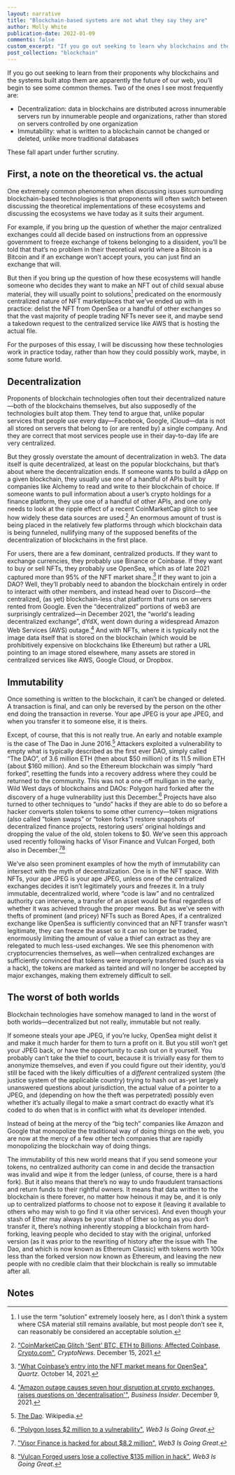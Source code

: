```yaml
---
layout: narrative
title: "Blockchain-based systems are not what they say they are"
author: Molly White
publication-date: 2022-01-09
comments: false
custom_excerpt: "If you go out seeking to learn why blockchains and the systems built atop them are apparently the future of our web, you’ll begin to see some common themes. These fall apart under further scrutiny."
post_collection: "blockchain"
---
```


If you go out seeking to learn from their proponents why blockchains and the systems built atop them are apparently the future of our web, you’ll begin to see some common themes. Two of the ones I see most frequently are:

- Decentralization: data in blockchains are distributed across innumerable servers run by innumerable people and organizations, rather than stored on servers controlled by one organization
- Immutability: what is written to a blockchain cannot be changed or deleted, unlike more traditional databases

These fall apart under further scrutiny. 

## First, a note on the theoretical vs. the actual

One extremely common phenomenon when discussing issues surrounding blockchain-based technologies is that proponents will often switch between discussing the theoretical implementations of these ecosystems and discussing the ecosystems we have today as it suits their argument.

For example, if you bring up the question of whether the major centralized exchanges could all decide based on instructions from an oppressive government to freeze exchange of tokens belonging to a dissident, you’ll be told that that’s no problem in their theoretical world where a Bitcoin is a Bitcoin and if an exchange won’t accept yours, you can just find an exchange that will. 

But then if you bring up the question of how these ecosystems will handle someone who decides they want to make an NFT out of child sexual abuse material, they will usually point to solutions[^fn0] predicated on the enormously centralized nature of NFT marketplaces that we’ve ended up with in practice: delist the NFT from OpenSea or a handful of other exchanges so that the vast majority of people trading NFTs never see it, and maybe send a takedown request to the centralized service like AWS that is hosting the actual file.

For the purposes of this essay, I will be discussing how these technologies work in practice today, rather than how they could possibly work, maybe, in some future world.

## Decentralization

Proponents of blockchain technologies often tout their decentralized nature—both of the blockchains themselves, but also supposedly of the technologies built atop them. They tend to argue that, unlike popular services that people use every day—Facebook, Google, iCloud—data is not all stored on servers that belong to (or are rented by) a single company. And they are correct that most services people use in their day-to-day life are very centralized. 

But they grossly overstate the amount of decentralization in web3. The data itself is quite decentralized, at least on the popular blockchains, but that’s about where the decentralization ends. If someone wants to build a dApp on a given blockchain, they usually use one of a handful of APIs built by companies like Alchemy to read and write to their blockchain of choice. If someone wants to pull information about a user’s crypto holdings for a finance platform, they use one of a handful of other APIs, and one only needs to look at the ripple effect of a recent CoinMarketCap glitch to see how widely these data sources are used.[^fn6] An enormous amount of trust is being placed in the relatively few platforms through which blockchain data is being funneled, nullifying many of the supposed benefits of the decentralization of blockchains in the first place.

For users, there are a few dominant, centralized products. If they want to exchange currencies, they probably use Binance or Coinbase. If they want to buy or sell NFTs, they probably use OpenSea, which as of late 2021 captured more than 95% of the NFT market share.[^fn1] If they want to join a DAO? Well, they’ll probably need to abandon the blockchain entirely in order to interact with other members, and instead head over to Discord—the centralized, (as yet) blockchain-less chat platform that runs on servers rented from Google. Even the “decentralized” portions of web3 are surprisingly centralized—in December 2021, the “world's leading decentralized exchange”, dYdX, went down during a widespread Amazon Web Services (AWS) outage.[^fn2] And with NFTs, where it is typically not the image data itself that is stored on the blockchain (which would be prohibitively expensive on blockchains like Ethereum) but rather a URL pointing to an image stored elsewhere, many assets are stored in centralized services like AWS, Google Cloud, or Dropbox.

## Immutability

Once something is written to the blockchain, it can’t be changed or deleted. A transaction is final, and can only be reversed by the person on the other end doing the transaction in reverse. Your ape JPEG is your ape JPEG, and when you transfer it to someone else, it is theirs.

Except, of course, that this is not really true. An early and notable example is the case of The&nbsp;Dao in June 2016.[^fn7] Attackers exploited a vulnerability to empty what is typically described as the first ever DAO, simply called “The&nbsp;DAO”, of 3.6&nbsp;million&nbsp;ETH (then about $50&nbsp;million) of its 11.5&nbsp;million&nbsp;ETH (about $160&nbsp;million). And so the Ethereum blockchain was simply “hard forked”, resetting the funds into a recovery address where they could be returned to the community. This was not a one-off mulligan in the early, Wild West days of blockchains and DAOs: Polygon hard forked after the discovery of a huge vulnerability just this December.[^fn3] Projects have also turned to other techniques to “undo” hacks if they are able to do so before a hacker converts stolen tokens to some other currency—token migrations (also called “token swaps” or “token forks”) restore snapshots of decentralized finance projects, restoring users’ original holdings and dropping the value of the old, stolen tokens to $0. We’ve seen this approach used recently following hacks of Visor Finance and Vulcan Forged, both also in December.[^fn4][^fn5]

We’ve also seen prominent examples of how the myth of immutability can intersect with the myth of decentralization. One is in the NFT space. With NFTs, your ape JPEG is your ape JPEG, unless one of the centralized exchanges decides it isn’t legitimately yours and freezes it. In a truly immutable, decentralized world, where “code is law” and no centralized authority can intervene, a transfer of an asset would be final regardless of whether it was achieved through the proper means. But as we’ve seen with thefts of prominent (and pricey) NFTs such as Bored Apes, if a centralized exchange like OpenSea is sufficiently convinced that an NFT transfer wasn’t legitimate, they can freeze the asset so it can no longer be traded, enormously limiting the amount of value a thief can extract as they are relegated to much less-used exchanges. We see this phenomenon with cryptocurrencies themselves, as well—when centralized exchanges are sufficiently convinced that tokens were improperly transferred (such as via a hack), the tokens are marked as tainted and will no longer be accepted by major exchanges, making them extremely difficult to sell.

## The worst of both worlds

Blockchain technologies have somehow managed to land in the worst of both worlds—decentralized but not really, immutable but not really. 

If someone steals your ape JPEG, if you’re lucky, OpenSea might delist it and make it much harder for them to turn a profit on it. But you still won’t get your JPEG back, or have the opportunity to cash out on it yourself. You probably can’t take the thief to court, because it is trivially easy for them to anonymize themselves, and even if you could figure out their identity, you’d still be faced with the likely difficulties of a _different_ centralized system (the justice system of the applicable country) trying to hash out as-yet largely unanswered questions about jurisdiction, the actual value of a pointer to a JPEG, and (depending on how the theft was perpetrated) possibly even whether it’s actually illegal to make a smart contract do exactly what it’s coded to do when that is in conflict with what its developer intended.

Instead of being at the mercy of the “big tech” companies like Amazon and Google that monopolize the traditional way of doing things on the web, you are now at the mercy of a few other tech companies that are rapidly monopolizing the blockchain way of doing things.

The immutability of this new world means that if you send someone your tokens, no centralized authority can come in and decide the transaction was invalid and wipe it from the ledger (unless, of course, there is a hard fork). But it also means that there’s no way to undo fraudulent transactions and return funds to their rightful owners. It means that data written to the blockchain is there forever, no matter how heinous it may be, and it is only up to centralized platforms to choose not to expose it (leaving it available to others who may wish to go find it via other services). And even though your stash of Ether may always be your stash of Ether so long as you don’t transfer it, there’s nothing inherently stopping a blockchain from hard-forking, leaving people who decided to stay with the original, unforked version (as it was prior to the rewriting of history after the issue with The Dao, and which is now known as Ethereum Classic) with tokens worth 100x less than the forked version now known as Ethereum, and leaving the new people with no credible claim that their blockchain is really so immutable after all.

## Notes
[^fn0]: I use the term “solution” extremely loosely here, as I don’t think a system where CSA material still remains available, but most people don’t see it, can reasonably be considered an acceptable solution.
[^fn1]: ["What Coinbase’s entry into the NFT market means for OpenSea"](https://qz.com/2073503/coinbase-poses-a-threat-to-openseas-nft-dominance/), _Quartz_. October 14, 2021.
[^fn2]: ["Amazon outage causes seven hour disruption at crypto exchanges, raises questions on 'decentralisation'"](https://www.businessinsider.in/investment/news/aws-outage-shows-that-dexs-arent-are-decentralised-as-expected/articleshow/88186644.cms), _Business Insider_. December 9, 2021.
[^fn3]: ["Polygon loses $2 million to a vulnerability"](https://web3isgoinggreat.com/?id=2021-12-04-2), _Web3 Is Going Great_.
[^fn4]: ["Visor Finance is hacked for about $8.2 million"](https://web3isgoinggreat.com/?id=2021-12-21-2), _Web3 Is Going Great_.
[^fn5]: ["Vulcan Forged users lose a collective $135 million in hack"](https://web3isgoinggreat.com/?id=2021-12-13-2), _Web3 Is Going Great_.
[^fn6]: ["CoinMarketCap Glitch 'Sent' BTC, ETH to Billions; Affected Coinbase, Crypto.com"](https://cryptonews.com/news/coinmarketcap-glitch-sent-btc-eth-billions-affected-coinbase-cryptocom-yahoo-finance.htm), _CryptoNews_. December 15, 2021.
[^fn7]: [The Dao](https://en.wikipedia.org/wiki/The_DAO_(organization)). Wikipedia.